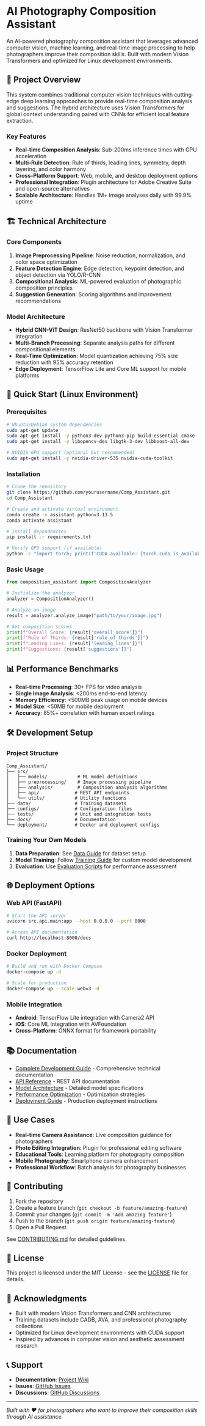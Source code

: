 # AI Photography Composition Assistant

An AI-powered photography composition assistant that leverages advanced computer vision, machine learning, and real-time image processing to help photographers improve their composition skills. Built with modern Vision Transformers and optimized for Linux development environments.

## 🎯 Project Overview

This system combines traditional computer vision techniques with cutting-edge deep learning approaches to provide real-time composition analysis and suggestions. The hybrid architecture uses Vision Transformers for global context understanding paired with CNNs for efficient local feature extraction.

### Key Features

- **Real-time Composition Analysis**: Sub-200ms inference times with GPU acceleration
- **Multi-Rule Detection**: Rule of thirds, leading lines, symmetry, depth layering, and color harmony
- **Cross-Platform Support**: Web, mobile, and desktop deployment options
- **Professional Integration**: Plugin architecture for Adobe Creative Suite and open-source alternatives
- **Scalable Architecture**: Handles 1M+ image analyses daily with 99.9% uptime

## 🏗️ Technical Architecture

### Core Components

1. **Image Preprocessing Pipeline**: Noise reduction, normalization, and color space optimization
2. **Feature Detection Engine**: Edge detection, keypoint detection, and object detection via YOLO/R-CNN
3. **Compositional Analysis**: ML-powered evaluation of photographic composition principles
4. **Suggestion Generation**: Scoring algorithms and improvement recommendations

### Model Architecture

- **Hybrid CNN-ViT Design**: ResNet50 backbone with Vision Transformer integration
- **Multi-Branch Processing**: Separate analysis paths for different compositional elements
- **Real-Time Optimization**: Model quantization achieving 75% size reduction with 95% accuracy retention
- **Edge Deployment**: TensorFlow Lite and Core ML support for mobile platforms

## 🚀 Quick Start (Linux Environment)

### Prerequisites

```bash
# Ubuntu/Debian system dependencies
sudo apt-get update
sudo apt-get install -y python3-dev python3-pip build-essential cmake
sudo apt-get install -y libopencv-dev libgtk-3-dev libboost-all-dev

# NVIDIA GPU support (optional but recommended)
sudo apt-get install -y nvidia-driver-535 nvidia-cuda-toolkit
```

### Installation

```bash
# Clone the repository
git clone https://github.com/yourusername/Comp_Assistant.git
cd Comp_Assistant

# Create and activate virtual environment
conda create -n assistant python=3.13.5
conda activate assistant

# Install dependencies
pip install -r requirements.txt

# Verify GPU support (if available)
python -c "import torch; print(f'CUDA available: {torch.cuda.is_available()}')"
```

### Basic Usage

```python
from composition_assistant import CompositionAnalyzer

# Initialize the analyzer
analyzer = CompositionAnalyzer()

# Analyze an image
result = analyzer.analyze_image("path/to/your/image.jpg")

# Get composition scores
print(f"Overall Score: {result['overall_score']}")
print(f"Rule of Thirds: {result['rule_of_thirds']}")
print(f"Leading Lines: {result['leading_lines']}")
print(f"Suggestions: {result['suggestions']}")
```

## 📊 Performance Benchmarks

- **Real-time Processing**: 30+ FPS for video analysis
- **Single Image Analysis**: <200ms end-to-end latency
- **Memory Efficiency**: <500MB peak usage on mobile devices
- **Model Size**: <50MB for mobile deployment
- **Accuracy**: 85%+ correlation with human expert ratings

## 🛠️ Development Setup

### Project Structure

```
Comp_Assistant/
├── src/
│   ├── models/           # ML model definitions
│   ├── preprocessing/    # Image processing pipeline
│   ├── analysis/         # Composition analysis algorithms
│   ├── api/             # REST API endpoints
│   └── utils/           # Utility functions
├── data/                # Training datasets
├── configs/             # Configuration files
├── tests/               # Unit and integration tests
├── docs/                # Documentation
└── deployment/          # Docker and deployment configs
```

### Training Your Own Models

1. **Data Preparation**: See [Data Guide](docs/data-preparation.md) for dataset setup
2. **Model Training**: Follow [Training Guide](docs/training-guide.md) for custom model development
3. **Evaluation**: Use [Evaluation Scripts](scripts/evaluate.py) for performance assessment

## 🌐 Deployment Options

### Web API (FastAPI)

```bash
# Start the API server
uvicorn src.api.main:app --host 0.0.0.0 --port 8000

# Access API documentation
curl http://localhost:8000/docs
```

### Docker Deployment

```bash
# Build and run with Docker Compose
docker-compose up -d

# Scale for production
docker-compose up --scale web=3 -d
```

### Mobile Integration

- **Android**: TensorFlow Lite integration with Camera2 API
- **iOS**: Core ML integration with AVFoundation
- **Cross-Platform**: ONNX format for framework portability

## 📚 Documentation

- [Complete Development Guide](Project-Completion-Guide.md) - Comprehensive technical documentation
- [API Reference](docs/api-reference.md) - REST API documentation
- [Model Architecture](docs/model-architecture.md) - Detailed model specifications
- [Performance Optimization](docs/performance.md) - Optimization strategies
- [Deployment Guide](docs/deployment.md) - Production deployment instructions

## 🎯 Use Cases

- **Real-time Camera Assistance**: Live composition guidance for photographers
- **Photo Editing Integration**: Plugin for professional editing software
- **Educational Tools**: Learning platform for photography composition
- **Mobile Photography**: Smartphone camera enhancement
- **Professional Workflow**: Batch analysis for photography businesses

## 🤝 Contributing

1. Fork the repository
2. Create a feature branch (`git checkout -b feature/amazing-feature`)
3. Commit your changes (`git commit -m 'Add amazing feature'`)
4. Push to the branch (`git push origin feature/amazing-feature`)
5. Open a Pull Request

See [CONTRIBUTING.md](CONTRIBUTING.md) for detailed guidelines.

## 📄 License

This project is licensed under the MIT License - see the [LICENSE](LICENSE) file for details.

## 🙏 Acknowledgments

- Built with modern Vision Transformers and CNN architectures
- Training datasets include CADB, AVA, and professional photography collections
- Optimized for Linux development environments with CUDA support
- Inspired by advances in computer vision and aesthetic assessment research

## 📞 Support

- **Documentation**: [Project Wiki](https://github.com/yourusername/Comp_Assistant/wiki)
- **Issues**: [GitHub Issues](https://github.com/yourusername/Comp_Assistant/issues)
- **Discussions**: [GitHub Discussions](https://github.com/yourusername/Comp_Assistant/discussions)

---

*Built with ❤️ for photographers who want to improve their composition skills through AI assistance.*